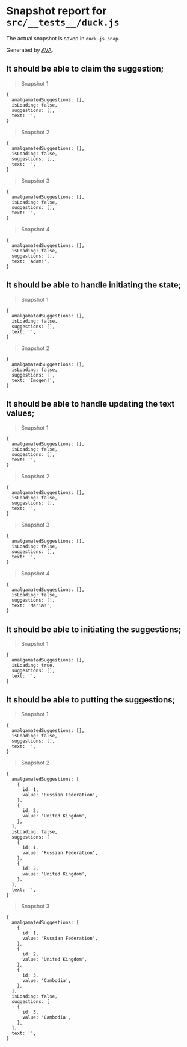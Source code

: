 # Snapshot report for `src/__tests__/duck.js`

The actual snapshot is saved in `duck.js.snap`.

Generated by [AVA](https://avajs.dev).

## It should be able to claim the suggestion;

> Snapshot 1

    {
      amalgamatedSuggestions: [],
      isLoading: false,
      suggestions: [],
      text: '',
    }

> Snapshot 2

    {
      amalgamatedSuggestions: [],
      isLoading: false,
      suggestions: [],
      text: '',
    }

> Snapshot 3

    {
      amalgamatedSuggestions: [],
      isLoading: false,
      suggestions: [],
      text: '',
    }

> Snapshot 4

    {
      amalgamatedSuggestions: [],
      isLoading: false,
      suggestions: [],
      text: 'Adam!',
    }

## It should be able to handle initiating the state;

> Snapshot 1

    {
      amalgamatedSuggestions: [],
      isLoading: false,
      suggestions: [],
      text: '',
    }

> Snapshot 2

    {
      amalgamatedSuggestions: [],
      isLoading: false,
      suggestions: [],
      text: 'Imogen!',
    }

## It should be able to handle updating the text values;

> Snapshot 1

    {
      amalgamatedSuggestions: [],
      isLoading: false,
      suggestions: [],
      text: '',
    }

> Snapshot 2

    {
      amalgamatedSuggestions: [],
      isLoading: false,
      suggestions: [],
      text: '',
    }

> Snapshot 3

    {
      amalgamatedSuggestions: [],
      isLoading: false,
      suggestions: [],
      text: '',
    }

> Snapshot 4

    {
      amalgamatedSuggestions: [],
      isLoading: false,
      suggestions: [],
      text: 'Maria!',
    }

## It should be able to initiating the suggestions;

> Snapshot 1

    {
      amalgamatedSuggestions: [],
      isLoading: true,
      suggestions: [],
      text: '',
    }

## It should be able to putting the suggestions;

> Snapshot 1

    {
      amalgamatedSuggestions: [],
      isLoading: false,
      suggestions: [],
      text: '',
    }

> Snapshot 2

    {
      amalgamatedSuggestions: [
        {
          id: 1,
          value: 'Russian Federation',
        },
        {
          id: 2,
          value: 'United Kingdom',
        },
      ],
      isLoading: false,
      suggestions: [
        {
          id: 1,
          value: 'Russian Federation',
        },
        {
          id: 2,
          value: 'United Kingdom',
        },
      ],
      text: '',
    }

> Snapshot 3

    {
      amalgamatedSuggestions: [
        {
          id: 1,
          value: 'Russian Federation',
        },
        {
          id: 2,
          value: 'United Kingdom',
        },
        {
          id: 3,
          value: 'Cambodia',
        },
      ],
      isLoading: false,
      suggestions: [
        {
          id: 3,
          value: 'Cambodia',
        },
      ],
      text: '',
    }
